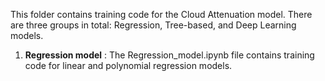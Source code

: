 This folder contains training code for the Cloud Attenuation model. There are three groups in total: Regression, Tree-based, and Deep Learning models.  
1. **Regression model** : The Regression_model.ipynb file contains training code for linear and polynomial regression models.
